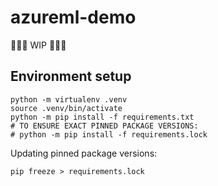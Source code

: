 # azureml-demo

🚧🚧🚧 WIP 🚧🚧🚧

## Environment setup

```shell
python -m virtualenv .venv
source .venv/bin/activate
python -m pip install -f requirements.txt
# TO ENSURE EXACT PINNED PACKAGE VERSIONS:
# python -m pip install -f requirements.lock
```

Updating pinned package versions:

```
pip freeze > requirements.lock
```
